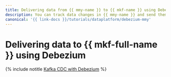 ```yaml
---
title: Delivering data from {{ mmy-name }} to {{ mkf-name }} using Debezium
description: You can track data changes in {{ mmy-name }} and send them to {{ mkf-name }} using Change Data Capture on Debezium.
canonical: '{{ link-docs }}/tutorials/dataplatform/debezium-mmy'
---
```


# Delivering data to {{ mkf-full-name }} using Debezium

{% include notitle [Kafka CDC with Debezium](../../_tutorials/dataplatform/debezium-mmy.md) %}
